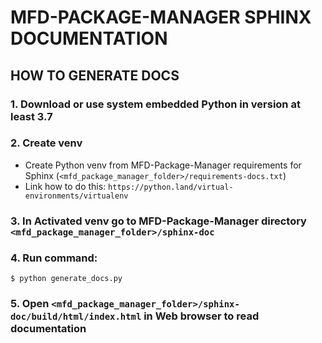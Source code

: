 # MFD-PACKAGE-MANAGER SPHINX DOCUMENTATION

## HOW TO GENERATE DOCS
### 1. Download or use system embedded Python in version at least 3.7
### 2. Create venv
- Create Python venv from MFD-Package-Manager requirements for Sphinx (`<mfd_package_manager_folder>/requirements-docs.txt`) 
- Link how to do this: `https://python.land/virtual-environments/virtualenv`
### 3. In Activated venv go to MFD-Package-Manager directory `<mfd_package_manager_folder>/sphinx-doc`
### 4. Run command:
```shell
$ python generate_docs.py
```
### 5. Open `<mfd_package_manager_folder>/sphinx-doc/build/html/index.html` in Web browser to read documentation